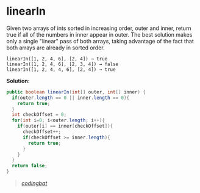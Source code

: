 # linearIn

Given two arrays of ints sorted in increasing order, outer and inner, return true if all of the numbers in inner appear in outer. The best solution makes only a single "linear" pass of both arrays, taking advantage of the fact that both arrays are already in sorted order.

```
linearIn([1, 2, 4, 6], [2, 4]) → true
linearIn([1, 2, 4, 6], [2, 3, 4]) → false
linearIn([1, 2, 4, 4, 6], [2, 4]) → true
```

**Solution:**

```java
public boolean linearIn(int[] outer, int[] inner) {
  if(outer.length == 0 || inner.length == 0){
    return true;
  }
  int checkOffset = 0;
  for(int i=0; i<outer.length; i++){
    if(outer[i] == inner[checkOffset]){
      checkOffset++;
      if(checkOffset >= inner.length){
        return true;
      }
    }
  }
  return false;
}
```

> _[codingbat](https://codingbat.com/prob/p134022)_